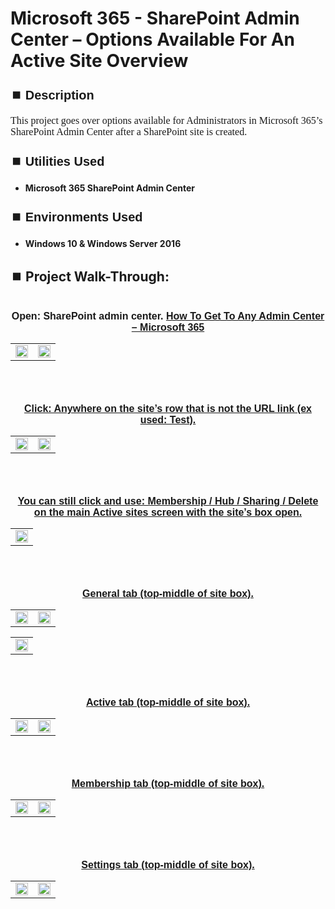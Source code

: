 <h1>Microsoft 365 - SharePoint Admin Center – Options Available For An Active Site Overview</h1>


<h2 style="font-family: Arial, sans-serif; font-size: 20px; font-weight: bold; margin-top: 24px; margin-bottom: 12px;">
⏹️ Description</h2>

<p style="font-family: Georgia, serif; font-size: 16px; margin-top: 12px; margin-bottom: 12px;">
This project goes over options available for Administrators in Microsoft 365’s SharePoint Admin Center after a SharePoint site is created.
</b>



<h2 style="font-family: Arial, sans-serif; font-size: 20px; font-weight: bold; margin-top: 24px; margin-bottom: 12px;">
⏹️ Utilities Used</h2>
  
<p style="font-family: Georgia, serif; font-size: 16px; margin-top: 12px; margin-bottom: 12px;">
 
 - <b>Microsoft 365 SharePoint Admin Center</b>



<h2 style="font-family: Arial, sans-serif; font-size: 20px; font-weight: bold; margin-top: 24px; margin-bottom: 12px;"> 
⏹️ Environments Used </h2>

<p style="font-family: Georgia, serif; font-size: 16px; margin-top: 12px; margin-bottom: 12px;">
 
- <b>Windows 10 & Windows Server 2016</b>



<h2 style="font-family: Arial, sans-serif; font-size: 20px; font-weight: bold; margin-top: 24px; margin-bottom: 12px;"> 
<h2>
⏹️ Project Walk-Through:</h2>
 <br/>

<div style="text-align:center;">
  <span style="font-family: Arial, sans-serif; font-size: 16px;"><b>Open: SharePoint admin center.  <a href="https://github.com/RashadHagen/Microsoft-365-Get-To-Any-Admin-Center" style="font-family: Arial, sans-serif; font-size: 16px; font-weight: bold;">How To Get To Any Admin Center – Microsoft 365</b></span>  
<br/>

<table>
  <tr>
    <td><img src="https://imgur.com/ZI3JnmS.png" height="100%" width="100%" /></td>
    <td><img src="https://imgur.com/8iQj11S.png" height="100%" width="100%" /></td>
  </tr>
</table>

<br /><br />


<div style="text-align:center;">
  <span style="font-family: Arial, sans-serif; font-size: 16px;"><b>Click: Anywhere on the site’s row that is not the URL link (ex used: Test).</b></span>  
<br/>

<table>
  <tr>
    <td><img src="https://imgur.com/xFNabMJ.png" height="100%" width="100%" /></td>
    <td><img src="https://imgur.com/Xp1Q5BK.png" height="100%" width="100%" /></td>
  </tr>
</table>

<br /><br />


<div style="text-align:center;">
  <span style="font-family: Arial, sans-serif; font-size: 16px;"><b>You can still click and use: Membership / Hub / Sharing / Delete on the main Active sites screen with the site’s box open. </b></span>  
<br/>

<table>
  <tr>
    <td><img src="https://imgur.com/EcvbIEI.png" height="100%" width="100%" /></td>
  </tr>
</table>

<br /><br />


<div style="text-align:center;">
  <span style="font-family: Arial, sans-serif; font-size: 16px;"><b>General tab (top-middle of site box).</b></span>  
<br/>

<table>
  <tr>
    <td><img src="https://imgur.com/ftUpsJq.png" height="100%" width="100%" /></td>
    <td><img src="https://imgur.com/ZxXF701.png" height="100%" width="100%" /></td>
  </tr>
</table>

<table>
  <tr>
    <td><img src="https://imgur.com/2kCdWSf.png" height="100%" width="100%" /></td>
  </tr>
</table>

<br /><br />


<div style="text-align:center;">
  <span style="font-family: Arial, sans-serif; font-size: 16px;"><b>Active tab (top-middle of site box).</b></span>  
<br/>

<table>
  <tr>
    <td><img src="https://imgur.com/gFKsUil.png" height="100%" width="100%" /></td>
    <td><img src="https://imgur.com/5oPJfaU.png" height="100%" width="100%" /></td>
  </tr>
</table>

<br /><br />


<div style="text-align:center;">
  <span style="font-family: Arial, sans-serif; font-size: 16px;"><b>Membership tab (top-middle of site box).</b></span>  
<br/>

<table>
  <tr>
    <td><img src="https://imgur.com/UeMa2wr.png" height="100%" width="100%" /></td>
    <td><img src="https://imgur.com/As1DHmK.png" height="100%" width="100%" /></td>
  </tr>
</table>

<br /><br />


<div style="text-align:center;">
  <span style="font-family: Arial, sans-serif; font-size: 16px;"><b>Settings tab (top-middle of site box).</b></span>  
<br/>

<table>
  <tr>
    <td><img src="https://imgur.com/TmjzVif.png" height="100%" width="100%" /></td>
    <td><img src="https://imgur.com/OlD2n2g.png" height="100%" width="100%" /></td>
  </tr>
</table>

<br /><br />
